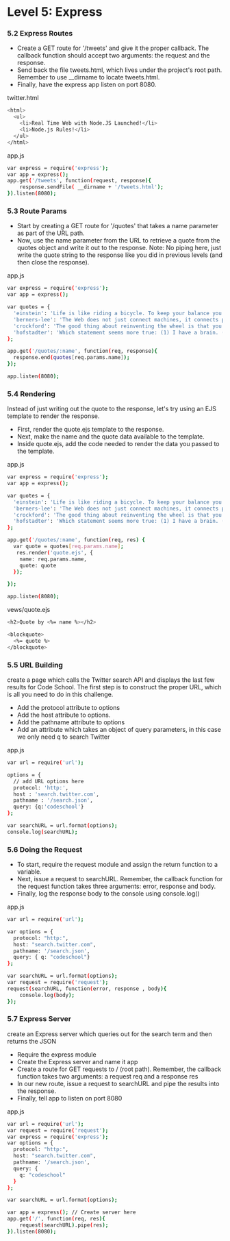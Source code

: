 
# Level 5: Express

### 5.2 Express Routes
- Create a GET route for '/tweets' and give it the proper callback. The callback function should accept two arguments: the request and the response.
- Send back the file tweets.html, which lives under the project's root path. Remember to use __dirname to locate tweets.html.
- Finally, have the express app listen on port 8080.

twitter.html
```sh
<html>
  <ul>
    <li>Real Time Web with Node.JS Launched!</li>
    <li>Node.js Rules!</li>
  </ul>
</html>
```


app.js
```sh
var express = require('express');
var app = express();
app.get('/tweets', function(request, response){
    response.sendFile( __dirname + '/tweets.html');
}).listen(8080);
```

### 5.3 Route Params

- Start by creating a GET route for '/quotes' that takes a name parameter as part of the URL path.
- Now, use the name parameter from the URL to retrieve a quote from the quotes object and write it out to the response. Note: No piping here, just write the quote string to the response like you did in previous levels (and then close the response).

app.js
```sh
var express = require('express');
var app = express();

var quotes = {
  'einstein': 'Life is like riding a bicycle. To keep your balance you must keep moving',
  'berners-lee': 'The Web does not just connect machines, it connects people',
  'crockford': 'The good thing about reinventing the wheel is that you can get a round one',
  'hofstadter': 'Which statement seems more true: (1) I have a brain. (2) I am a brain.'
};

app.get('/quotes/:name', function(req, response){
  response.end(quotes[req.params.name]);
});

app.listen(8080);
```

### 5.4 Rendering

Instead of just writing out the quote to the response, let's try using an EJS template to render the response.
- First, render the quote.ejs template to the response.
- Next, make the name and the quote data available to the template.
- Inside quote.ejs, add the code needed to render the data you passed to the template.

app.js
```sh
var express = require('express');
var app = express();

var quotes = {
  'einstein': 'Life is like riding a bicycle. To keep your balance you must keep moving',
  'berners-lee': 'The Web does not just connect machines, it connects people',
  'crockford': 'The good thing about reinventing the wheel is that you can get a round one',
  'hofstadter': 'Which statement seems more true: (1) I have a brain. (2) I am a brain.'
};

app.get('/quotes/:name', function(req, res) {
  var quote = quotes[req.params.name];
   res.render('quote.ejs', {
    name: req.params.name,
    quote: quote
  });

});

app.listen(8080);
```

vews/quote.ejs
```sh
<h2>Quote by <%= name %></h2>

<blockquote>
  <%= quote %>
</blockquote>
```

### 5.5 URL Building
create a page which calls the Twitter search API and displays the last few results for Code School. The first step is to construct the proper URL, which is all you need to do in this challenge.

- Add the protocol attribute to options
- Add the host attribute to options.
- Add the pathname attribute to options
- Add an attribute which takes an object of query parameters, in this case we only need q to search Twitter

app.js
```sh
var url = require('url');

options = {
  // add URL options here
  protocol: 'http:',
  host : 'search.twitter.com',
  pathname : '/search.json',
  query: {q:'codeschool'}
};

var searchURL = url.format(options);
console.log(searchURL);
```


### 5.6 Doing the Request
- To start, require the request module and assign the return function to a variable.
- Next, issue a request to searchURL. Remember, the callback function for the request function takes three arguments: error, response and body.
- Finally, log the response body to the console using console.log()

app.js
```sh
var url = require('url');

var options = {
  protocol: "http:",
  host: "search.twitter.com",
  pathname: '/search.json',
  query: { q: "codeschool"}
};

var searchURL = url.format(options);
var request = require('request');
request(searchURL, function(error, response , body){
    console.log(body);
});
```

### 5.7 Express Server
create an Express server which queries out for the search term and then returns the JSON

- Require the express module
- Create the Express server and name it app
- Create a route for GET requests to / (root path). Remember, the callback function takes two arguments: a request req and a response res
- In our new route, issue a request to searchURL and pipe the results into the response.
- Finally, tell app to listen on port 8080

app.js
```sh
var url = require('url');
var request = require('request');
var express = require('express');
var options = {
  protocol: "http:",
  host: "search.twitter.com",
  pathname: '/search.json',
  query: {
    q: "codeschool"
  }
};

var searchURL = url.format(options);

var app = express(); // Create server here
app.get('/', function(req, res){
    request(searchURL).pipe(res);
}).listen(8080);
```
